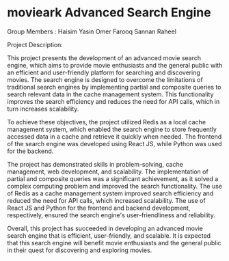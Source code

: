 # movieark Advanced Search Engine
Group Members :
Haisim Yasin
Omer Farooq 
Sannan Raheel

Project Description:

This project presents the development of an advanced movie search engine, which aims to provide movie enthusiasts and the general public with an efficient and user-friendly platform for searching and discovering movies. The search engine is designed to overcome the limitations of traditional search engines by implementing partial and composite queries to search relevant data in the cache management system. This functionality improves the search efficiency and reduces the need for API calls, which in turn increases scalability.

To achieve these objectives, the project utilized Redis as a local cache management system, which enabled the search engine to store frequently accessed data in a cache and retrieve it quickly when needed. The frontend of the search engine was developed using React JS, while Python was used for the backend.

The project has demonstrated skills in problem-solving, cache management, web development, and scalability. The implementation of partial and composite queries was a significant achievement, as it solved a complex computing problem and improved the search functionality. The use of Redis as a cache management system improved search efficiency and reduced the need for API calls, which increased scalability. The use of React JS and Python for the frontend and backend development, respectively, ensured the search engine's user-friendliness and reliability.

Overall, this project has succeeded in developing an advanced movie search engine that is efficient, user-friendly, and scalable. It is expected that this search engine will benefit movie enthusiasts and the general public in their quest for discovering and exploring movies.

